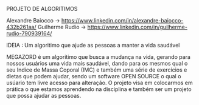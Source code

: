 PROJETO DE ALGORITIMOS

Alexandre Baiocco -> https://www.linkedin.com/in/alexandre-baiocco-432b261aa/ 
Guilherme Rudio -> https://www.linkedin.com/in/guilherme-rudio-790939164/ 

IDEIA : Um algoritimo que ajude as pessoas a manter a vida saudável


MEGAZORD é um algoritimo que busca a mudança na vida, gerando para nossos usuários uma vida mais saudável,
dando para os mesmos qual o seu Indice de Massa Coporal (IMC) e também uma série de exercícios e dietas que podem ajudar, 
sendo um software OPEN SOURCE o qual o usúario tem livre acesso para alteração. 
O projeto visa em colocarmos em prática o que estamos aprendendo na disciplina e também ser um projeto que possa ajudar as pessoas.
